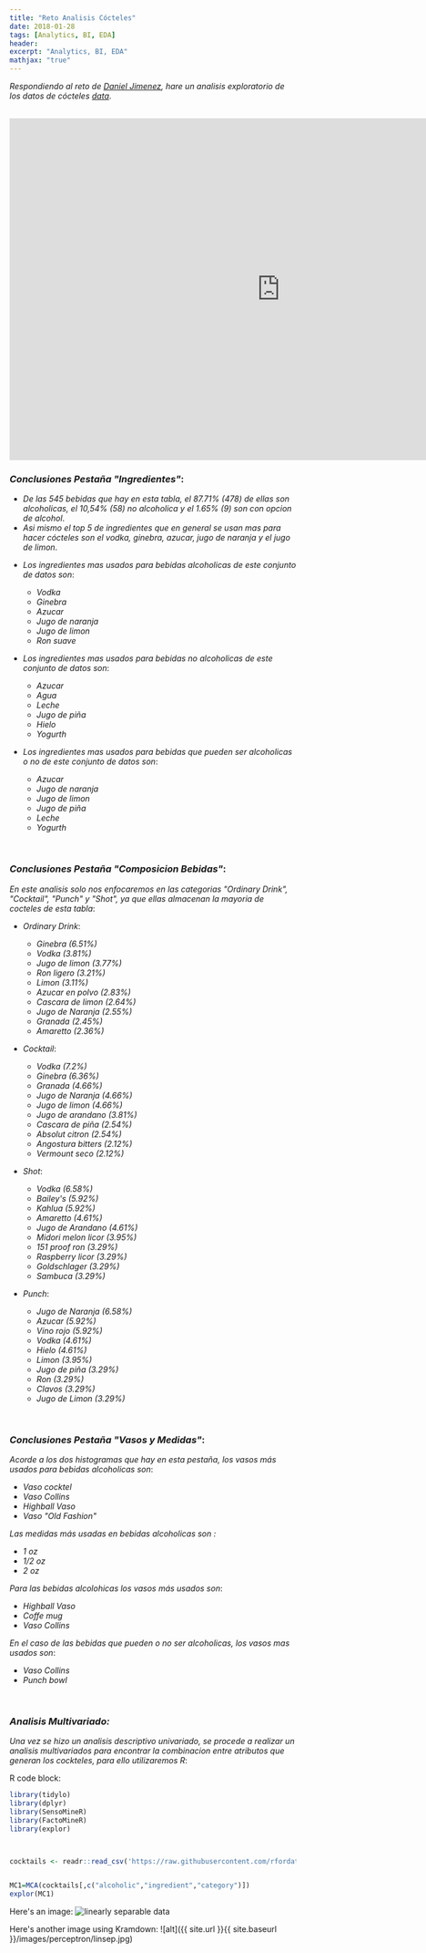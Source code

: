 ```yaml
---
title: "Reto Analisis Cócteles"
date: 2018-01-28
tags: [Analytics, BI, EDA]
header:
excerpt: "Analytics, BI, EDA"
mathjax: "true"
---
```


_Respondiendo al reto de [Daniel Jimenez](https://www.danieljimenezm.com), hare un analisis exploratorio de los datos de cócteles [data](https://raw.githubusercontent.com/rfordatascience/tidytuesday/master/data/2020/2020-05-26/cocktails.csv)_. 

<br>


<iframe width="950" height="600" src="https://app.powerbi.com/view?r=eyJrIjoiZTdlMTdkMTUtMzk2ZC00MTI1LTllNWMtMWFlZGUzMDg1OTc4IiwidCI6IjcxOGE2MTYzLWE5YzYtNDdlMi1iYzRjLTZmMjRmMGJjMjYyYyJ9" frameborder="0" allowFullScreen="true"></iframe>

<br>


### _Conclusiones Pestaña "Ingredientes"_:

* _De las 545 bebidas que hay en esta tabla, el 87.71% (478) de ellas son alcoholicas, el 10,54% (58) no alcoholica y el 1.65% (9) son con opcion de alcohol_.
* _Asi mismo el top 5 de ingredientes que en general se usan mas para hacer cócteles son el vodka, ginebra, azucar, jugo de naranja y el jugo de limon_.

- _Los ingredientes mas usados para bebidas alcoholicas de este conjunto de datos son_:
   - _Vodka_
   - _Ginebra_
   - _Azucar_
   - _Jugo de naranja_
   - _Jugo de limon_
   - _Ron suave_

- _Los ingredientes mas usados para bebidas no alcoholicas de este conjunto de datos son_:
   - _Azucar_
   - _Agua_
   - _Leche_
   - _Jugo de piña_
   - _Hielo_
   - _Yogurth_
 

- _Los ingredientes mas usados para bebidas que pueden ser alcoholicas o no de este conjunto de datos son_:
   - _Azucar_
   - _Jugo de naranja_
   - _Jugo de limon_
   - _Jugo de piña_
   - _Leche_
   - _Yogurth_
 
 <br>


### _Conclusiones Pestaña "Composicion Bebidas"_:

_En este analisis solo nos enfocaremos en las categorias "Ordinary Drink", "Cocktail", "Punch" y "Shot", ya que ellas almacenan la mayoria de cocteles de esta tabla_:

- _Ordinary Drink_:
   - _Ginebra_ _(6.51%)_
   -  _Vodka_ _(3.81%)_
   - _Jugo de limon_ _(3.77%)_
   - _Ron ligero_ _(3.21%)_
   - _Limon_ _(3.11%)_
   - _Azucar en polvo_ _(2.83%)_
   - _Cascara de limon_ _(2.64%)_
   - _Jugo de Naranja_ _(2.55%)_
   - _Granada_ _(2.45%)_
   - _Amaretto_ _(2.36%)_

- _Cocktail_:
   - _Vodka_ _(7.2%)_
   -  _Ginebra_ _(6.36%)_
   - _Granada_ _(4.66%)_
   - _Jugo de Naranja_ _(4.66%)_
   - _Jugo de limon_ _(4.66%)_
   - _Jugo de arandano_ _(3.81%)_
   - _Cascara de piña_ _(2.54%)_
   - _Absolut citron_ _(2.54%)_
   - _Angostura bitters_ _(2.12%)_
   - _Vermount seco_ _(2.12%)_

- _Shot_:
   - _Vodka_ _(6.58%)_
   -  _Bailey's_ _(5.92%)_
   - _Kahlua_ _(5.92%)_
   - _Amaretto_ _(4.61%)_
   - _Jugo de Arandano_ _(4.61%)_
   - _Midori melon licor_ _(3.95%)_
   - _151 proof ron_ _(3.29%)_
   - _Raspberry licor_ _(3.29%)_
   - _Goldschlager_ _(3.29%)_
   - _Sambuca_ _(3.29%)_

- _Punch_:
   - _Jugo de Naranja_ _(6.58%)_
   -  _Azucar_ _(5.92%)_
   - _Vino rojo_ _(5.92%)_
   - _Vodka_ _(4.61%)_
   - _Hielo_ _(4.61%)_
   - _Limon_ _(3.95%)_
   - _Jugo de piña_ _(3.29%)_
   - _Ron_ _(3.29%)_
   - _Clavos_ _(3.29%)_
   - _Jugo de Limon_ _(3.29%)_

   

 <br>


### _Conclusiones Pestaña "Vasos y Medidas"_:

_Acorde a los dos histogramas que hay en esta pestaña, los vasos más usados para bebidas alcoholicas son_:
   - _Vaso cocktel_ 
   - _Vaso Collins_
   - _Highball Vaso_
   - _Vaso "Old Fashion"_ 

_Las medidas más usadas en bebidas alcoholicas son :_
   - _1 oz_
   - _1/2 oz_
   - _2 oz_

_Para las bebidas alcolohicas los vasos más usados son_:
   - _Highball Vaso_ 
   - _Coffe mug_ 
   - _Vaso Collins_

_En el caso de las bebidas que pueden o no ser alcoholicas, los vasos mas usados son_:
   - _Vaso Collins_
   - _Punch bowl_
   
   
<br>

### _Analisis Multivariado:_
_Una vez se hizo un analisis descriptivo univariado, se procede a realizar un analisis multivariados para encontrar la combinacion entre atributos que generan los cockteles, para ello utilizaremos R_:


   


R code block:
```r
library(tidylo)
library(dplyr)
library(SensoMineR)
library(FactoMineR)
library(explor)



cocktails <- readr::read_csv('https://raw.githubusercontent.com/rfordatascience/tidytuesday/master/data/2020/2020-05-26/cocktails.csv')


MC1=MCA(cocktails[,c("alcoholic","ingredient","category")])
explor(MC1)
```


Here's an image:
<img src="{{ site.url }}{{ site.baseurl }}/images/perceptron/linsep.jpg" alt="linearly separable data">

Here's another image using Kramdown:
![alt]({{ site.url }}{{ site.baseurl }}/images/perceptron/linsep.jpg)

